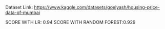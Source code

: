 Dataset Link: https://www.kaggle.com/datasets/goelyash/housing-price-data-of-mumbai

SCORE WITH LR: 0.94
SCORE WITH RANDOM FOREST:0.929
